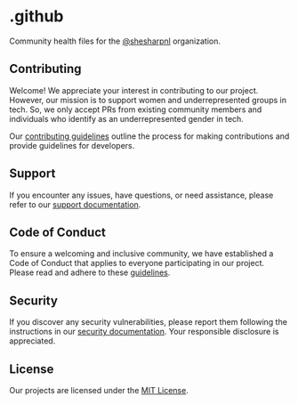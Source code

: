 # .github

Community health files for the [@shesharpnl](https://github.com/shesharpnl) organization.

## Contributing

Welcome! We appreciate your interest in contributing to our project. However, our mission is to support women and underrepresented groups in tech. So, we only accept PRs from existing community members and individuals who identify as an underrepresented gender in tech.

Our [contributing guidelines](CONTRIBUTING.md) outline the process for making contributions and provide guidelines for developers.

## Support

If you encounter any issues, have questions, or need assistance, please refer to our [support documentation](SUPPORT.md).

## Code of Conduct

To ensure a welcoming and inclusive community, we have established a Code of Conduct that applies to everyone participating in our project. Please read and adhere to these [guidelines](CODE_OF_CONDUCT.md).

## Security

If you discover any security vulnerabilities, please report them following the instructions in our [security documentation](SECURITY.md). Your responsible disclosure is appreciated.

## License

Our projects are licensed under the [MIT License](LICENSE).
